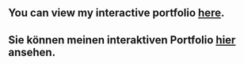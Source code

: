 ## You can view my interactive portfolio [here](https://blueorca19.github.io/Portfolio/).
## Sie können meinen interaktiven Portfolio [hier ](https://blueorca19.github.io/Portfolio/)ansehen.
